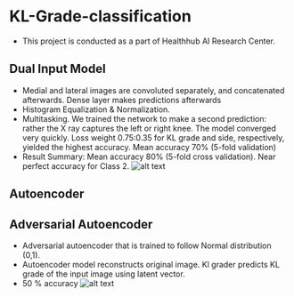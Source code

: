 # KL-Grade-classification
- This project is conducted as a part of Healthhub AI Research Center.

## Dual Input Model 
- Medial and lateral images are convoluted separately, and concatenated afterwards. Dense layer makes predictions afterwards
- Histogram Equalization & Normalization. 
- Multitasking. We trained the network to make a second prediction: rather the X ray captures the left or right knee. The model converged very quickly. Loss weight 0.75:0.35 for KL grade and side, respectively, yielded the highest accuracy. Mean accuracy 70% (5-fold validation) 
- Result Summary: Mean accuracy 80% (5-fold cross validation). Near perfect accuracy for Class 2. 
![alt text](https://user-images.githubusercontent.com/21049855/102966384-21f0a600-4533-11eb-8491-8ef4c599afe3.png)

## Autoencoder 

## Adversarial Autoencoder 
- Adversarial autoencoder that is trained to follow Normal distribution (0,1). 
- Autoencoder model reconstructs original image. Kl grader predicts KL grade of the input image using latent vector.
- 50 % accuracy 
![alt text](https://user-images.githubusercontent.com/21049855/103620420-cb458c00-4f76-11eb-9d3c-018ce6209d7b.png)


